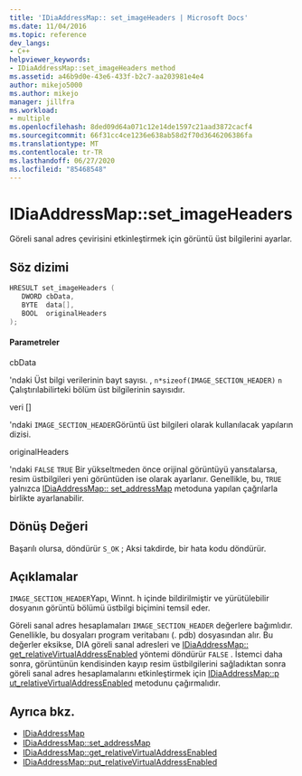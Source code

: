 ```yaml
---
title: 'IDiaAddressMap:: set_imageHeaders | Microsoft Docs'
ms.date: 11/04/2016
ms.topic: reference
dev_langs:
- C++
helpviewer_keywords:
- IDiaAddressMap::set_imageHeaders method
ms.assetid: a46b9d0e-43e6-433f-b2c7-aa203981e4e4
author: mikejo5000
ms.author: mikejo
manager: jillfra
ms.workload:
- multiple
ms.openlocfilehash: 8ded09d64a071c12e14de1597c21aad3872cacf4
ms.sourcegitcommit: 66f31cc4ce1236e638ab58d2f70d3646206386fa
ms.translationtype: MT
ms.contentlocale: tr-TR
ms.lasthandoff: 06/27/2020
ms.locfileid: "85468548"
---
```

# <a name="idiaaddressmapset_imageheaders"></a>IDiaAddressMap::set_imageHeaders
Göreli sanal adres çevirisini etkinleştirmek için görüntü üst bilgilerini ayarlar.

## <a name="syntax"></a>Söz dizimi

```C++
HRESULT set_imageHeaders ( 
   DWORD cbData,
   BYTE  data[],
   BOOL  originalHeaders
);
```

#### <a name="parameters"></a>Parametreler
 cbData

'ndaki Üst bilgi verilerinin bayt sayısı. , `n*sizeof(IMAGE_SECTION_HEADER)` `n` Çalıştırılabilirteki bölüm üst bilgilerinin sayısıdır.

 veri []

'ndaki `IMAGE_SECTION_HEADER`Görüntü üst bilgileri olarak kullanılacak yapıların dizisi.

 originalHeaders

'ndaki `FALSE` `TRUE` Bir yükseltmeden önce orijinal görüntüyü yansıtalarsa, resim üstbilgileri yeni görüntüden ise olarak ayarlanır. Genellikle, bu, `TRUE` yalnızca [IDiaAddressMap:: set_addressMap](../../debugger/debug-interface-access/idiaaddressmap-set-addressmap.md) metoduna yapılan çağrılarla birlikte ayarlanabilir.

## <a name="return-value"></a>Dönüş Değeri
 Başarılı olursa, döndürür `S_OK` ; Aksi takdirde, bir hata kodu döndürür.

## <a name="remarks"></a>Açıklamalar
 `IMAGE_SECTION_HEADER`Yapı, Winnt. h içinde bildirilmiştir ve yürütülebilir dosyanın görüntü bölümü üstbilgi biçimini temsil eder.

 Göreli sanal adres hesaplamaları `IMAGE_SECTION_HEADER` değerlere bağımlıdır. Genellikle, bu dosyaları program veritabanı (. pdb) dosyasından alır. Bu değerler eksikse, DIA göreli sanal adresleri ve [IDiaAddressMap:: get_relativeVirtualAddressEnabled](../../debugger/debug-interface-access/idiaaddressmap-get-relativevirtualaddressenabled.md) yöntemi döndürür `FALSE` . İstemci daha sonra, görüntünün kendisinden kayıp resim üstbilgilerini sağladıktan sonra göreli sanal adres hesaplamalarını etkinleştirmek için [IDiaAddressMap::p ut_relativeVirtualAddressEnabled](../../debugger/debug-interface-access/idiaaddressmap-put-relativevirtualaddressenabled.md) metodunu çağırmalıdır.

## <a name="see-also"></a>Ayrıca bkz.
- [IDiaAddressMap](../../debugger/debug-interface-access/idiaaddressmap.md)
- [IDiaAddressMap::set_addressMap](../../debugger/debug-interface-access/idiaaddressmap-set-addressmap.md)
- [IDiaAddressMap::get_relativeVirtualAddressEnabled](../../debugger/debug-interface-access/idiaaddressmap-get-relativevirtualaddressenabled.md)
- [IDiaAddressMap::put_relativeVirtualAddressEnabled](../../debugger/debug-interface-access/idiaaddressmap-put-relativevirtualaddressenabled.md)
